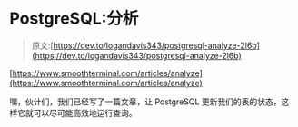 # PostgreSQL:分析

> 原文:[https://dev.to/logandavis343/postgresql-analyze-2l6b](https://dev.to/logandavis343/postgresql-analyze-2l6b)

[https://www.smoothterminal.com/articles/analyze](https://www.smoothterminal.com/articles/analyze)

嘿，伙计们，我们已经写了一篇文章，让 PostgreSQL 更新我们的表的状态，这样它就可以尽可能高效地运行查询。